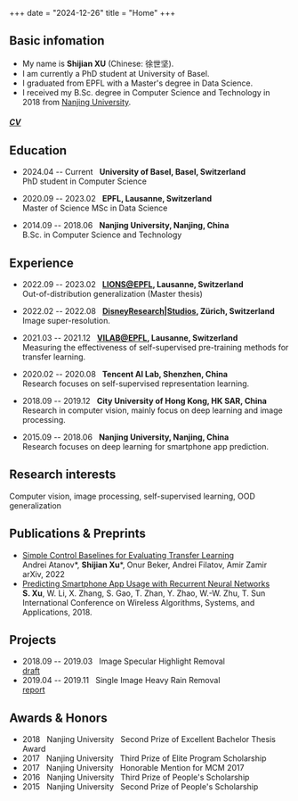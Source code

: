 +++
date = "2024-12-26"
title = "Home"
+++

## Basic infomation
- My name is **Shijian XU** (Chinese: 徐世坚).
- I am currently a PhD student at University of Basel.
- I graduated from EPFL with a Master's degree in Data Science.
- I received my B.Sc. degree in Computer Science and Technology in 2018 from [Nanjing University](http://cs.nju.edu.cn/).

##### [CV](/cv.pdf)

## Education
- 2024.04 -- Current &nbsp; **University of Basel, Basel, Switzerland**<br>
  PhD student in Computer Science

- 2020.09 -- 2023.02 &nbsp; **EPFL, Lausanne, Switzerland** <br>
  Master of Science MSc in Data Science

- 2014.09 -- 2018.06 &nbsp; **Nanjing University, Nanjing, China** <br>
B.Sc. in Computer Science and Technology

## Experience
- 2022.09 -- 2023.02 &nbsp; **[LIONS@EPFL](https://www.epfl.ch/labs/lions/), Lausanne, Switzerland** <br>
  Out-of-distribution generalization (Master thesis)

- 2022.02 -- 2022.08 &nbsp; **[DisneyResearch|Studios](https://studios.disneyresearch.com/), Zürich, Switzerland** <br>
  Image super-resolution.

- 2021.03 -- 2021.12 &nbsp; **[VILAB@EPFL](https://vilab.epfl.ch/), Lausanne, Switzerland** <br>
  Measuring the effectiveness of self-supervised pre-training methods for transfer learning.

- 2020.02 -- 2020.08 &nbsp; **Tencent AI Lab, Shenzhen, China** <br>
  Research focuses on self-supervised representation learning.

- 2018.09 -- 2019.12 &nbsp; **City University of Hong Kong, HK SAR, China** <br>
  Research in computer vision, mainly focus on deep learning and image processing.

- 2015.09 -- 2018.06 &nbsp; **Nanjing University, Nanjing, China** <br>
Research focuses on deep learning for smartphone app prediction.

## Research interests
Computer vision, image processing, self-supervised learning, OOD generalization

## Publications & Preprints
- [Simple Control Baselines for Evaluating Transfer Learning](https://arxiv.org/pdf/2202.03365.pdf) <br>
Andrei Atanov*, **Shijian Xu***, Onur Beker, Andrei Filatov, Amir Zamir <br>
arXiv, 2022 
- [Predicting Smartphone App Usage with Recurrent Neural Networks](https://link.springer.com/chapter/10.1007/978-3-319-94268-1_44) <br>
**S. Xu**, W. Li, X. Zhang, S. Gao, T. Zhan, Y. Zhao, W.-W. Zhu, T. Sun <br>
International Conference on Wireless Algorithms, Systems, and Applications, 2018.

## Projects

- 2018.09 -- 2019.03 &nbsp; Image Specular Highlight Removal <br>
  [draft](/highlight_removal.pdf)
- 2019.04 -- 2019.11 &nbsp; Single Image Heavy Rain Removal <br>
  [report](/derain_report.pdf)

## Awards & Honors
- 2018 &nbsp; Nanjing University &nbsp; Second Prize of Excellent Bachelor Thesis Award
- 2017 &nbsp; Nanjing University &nbsp; Third Prize of Elite Program Scholarship
- 2017 &nbsp; Nanjing University &nbsp; Honorable Mention for MCM 2017
- 2016 &nbsp; Nanjing University &nbsp; Third Prize of People's Scholarship
- 2015 &nbsp; Nanjing University &nbsp; Second Prize of People's Scholarship
